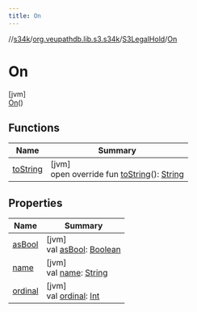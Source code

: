 ```yaml
---
title: On
---
```

//[s34k](../../../../index.html)/[org.veupathdb.lib.s3.s34k](../../index.html)/[S3LegalHold](../index.html)/[On](index.html)



# On



[jvm]\
[On](index.html)()



## Functions


| Name | Summary |
|---|---|
| [toString](../to-string.html) | [jvm]<br>open override fun [toString](../to-string.html)(): [String](https://kotlinlang.org/api/latest/jvm/stdlib/kotlin/-string/index.html) |


## Properties


| Name | Summary |
|---|---|
| [asBool](../as-bool.html) | [jvm]<br>val [asBool](../as-bool.html): [Boolean](https://kotlinlang.org/api/latest/jvm/stdlib/kotlin/-boolean/index.html) |
| [name](../../../org.veupathdb.lib.s3.s34k.requests.bucket.recursive/-s3-recursive-delete-phase/-list-objects/index.html#-372974862%2FProperties%2F863300109) | [jvm]<br>val [name](../../../org.veupathdb.lib.s3.s34k.requests.bucket.recursive/-s3-recursive-delete-phase/-list-objects/index.html#-372974862%2FProperties%2F863300109): [String](https://kotlinlang.org/api/latest/jvm/stdlib/kotlin/-string/index.html) |
| [ordinal](../../../org.veupathdb.lib.s3.s34k.requests.bucket.recursive/-s3-recursive-delete-phase/-list-objects/index.html#-739389684%2FProperties%2F863300109) | [jvm]<br>val [ordinal](../../../org.veupathdb.lib.s3.s34k.requests.bucket.recursive/-s3-recursive-delete-phase/-list-objects/index.html#-739389684%2FProperties%2F863300109): [Int](https://kotlinlang.org/api/latest/jvm/stdlib/kotlin/-int/index.html) |

